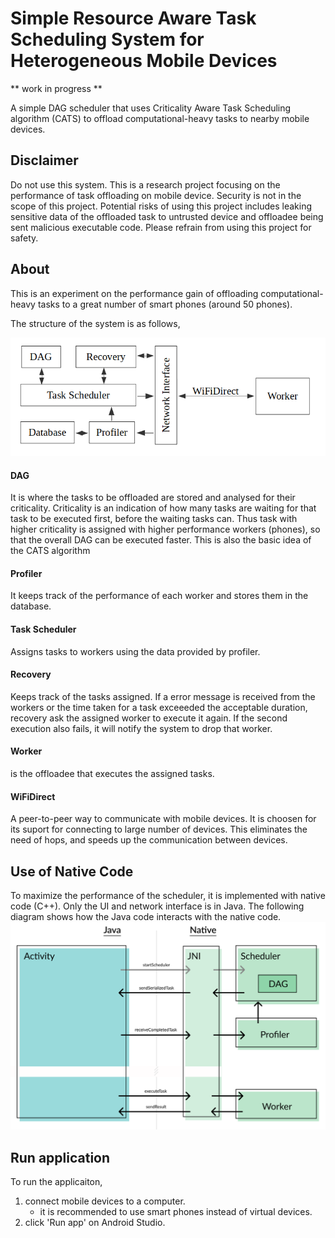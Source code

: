 # Simple Resource Aware Task Scheduling System for Heterogeneous Mobile Devices

** work in progress **

A simple DAG scheduler that uses Criticality Aware Task Scheduling algorithm (CATS) to offload computational-heavy tasks to nearby mobile devices.

## Disclaimer
Do not use this system. This is a research project focusing on the performance of task offloading on mobile device. Security is not in the scope of this project. Potential risks of using this project includes leaking sensitive data of the offloaded task to untrusted device and offloadee being sent malicious executable code. Please refrain from using this project for safety.

## About
This is an experiment on the performance gain of offloading computational-heavy tasks to a great number of smart phones (around 50 phones).

The structure of the system is as follows,

![the system's structure](./media/systemStructure.png)

#### DAG
It is where the tasks to be offloaded are stored and analysed for their criticality. Criticality is an indication of how many tasks are waiting for that task to be executed first, before the waiting tasks can. Thus task with higher criticality is assigned with higher performance workers (phones), so that the overall DAG can be executed faster. This is also the basic idea of the CATS algorithm
#### Profiler
It keeps track of the performance of each worker and stores them in the database.
#### Task Scheduler
Assigns tasks to workers using the data provided by profiler.
#### Recovery
Keeps track of the tasks assigned. If a error message is received from the workers or the time taken for a task exceeeded the acceptable duration, recovery ask the assigned worker to execute it again. If the second execution also fails, it will notify the system to drop that worker.
#### Worker
is the offloadee that executes the assigned tasks.
#### WiFiDirect
A peer-to-peer way to communicate with mobile devices. It is choosen for its suport for connecting to large number of devices. This eliminates the need of hops, and speeds up the communication between devices.

## Use of Native Code
To maximize the performance of the scheduler, it is implemented with native code (C++). Only the UI and network interface is in Java. The following diagram shows how the Java code interacts with the native code.
![JNI's structure](./media/JNIMap.png)

## Run application
To run the applicaiton, 
1. connect mobile devices to a computer. 
    - it is recommended to use smart phones instead of virtual devices.
2. click 'Run app' on Android Studio.

